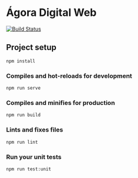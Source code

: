 # Ágora Digital Web
[![Build Status](https://travis-ci.org/analytics-ufcg/agora-digital-web.svg?branch=master)](https://travis-ci.org/analytics-ufcg/agora-digital-web)

## Project setup
```
npm install
```

### Compiles and hot-reloads for development
```
npm run serve
```

### Compiles and minifies for production
```
npm run build
```

### Lints and fixes files
```
npm run lint
```

### Run your unit tests
```
npm run test:unit
```
